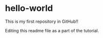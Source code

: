 # hello-world
This is my first repository in GitHub!!

Editing this readme file as a part of the tutorial.
